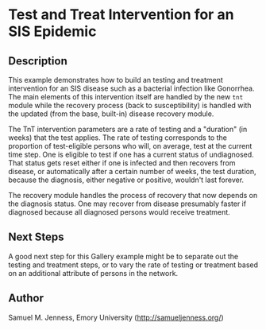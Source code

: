 # Test and Treat Intervention for an SIS Epidemic

## Description
This example demonstrates how to build an testing and treatment intervention for an SIS disease such as a bacterial infection like Gonorrhea. The main elements of this intervention itself are handled by the new `tnt` module while the recovery process (back to susceptibility) is handled with the updated (from the base, built-in) disease recovery module. 

The TnT intervention parameters are a rate of testing and a "duration" (in weeks) that the test applies. The rate of testing corresponds to the proportion of test-eligible persons who will, on average, test at the current time step. One is eligible to test if one has a current status of undiagnosed. That status gets reset either if one is infected and then recovers from disease, or automatically after a certain number of weeks, the test duration, because the diagnosis, either negative or positive, wouldn't last forever.

The recovery module handles the process of recovery that now depends on the diagnosis status. One may recover from disease presumably faster if diagnosed because all diagnosed persons would receive treatment.

## Next Steps
A good next step for this Gallery example might be to separate out the testing and treatment steps, or to vary the rate of testing or treatment based on an additional attribute of persons in the network.

## Author
Samuel M. Jenness, Emory University (http://samueljenness.org/)
